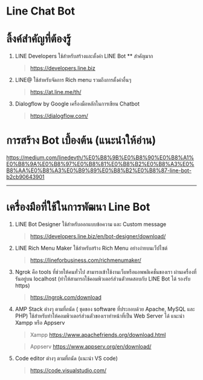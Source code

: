 # Line Chat Bot 

# ลิ้งค์สำคัญที่ต้องรู้
1. LINE Developers ใช้สำหรับสร้างและตั้งค่า LINE Bot ** สำคัญมาก
      > https://developers.line.biz
2. LINE@ ใช้สำหรับจัดการ Rich menu รวมถึงการตั้งค่าอื่นๆ
      > https://at.line.me/th/
3. Dialogflow by Google เครื่องมือหลักในการเขียน Chatbot
      > https://dialogflow.com/
  
# การสร้าง Bot เบื้องต้น (แนะนำให้อ่าน)
https://medium.com/linedevth/%E0%B8%9B%E0%B8%90%E0%B8%A1%E0%B8%9A%E0%B8%97%E0%B8%81%E0%B8%B2%E0%B8%A3%E0%B8%AA%E0%B8%A3%E0%B9%89%E0%B8%B2%E0%B8%87-line-bot-b2cb90643901
  
---------------------------------------------------------------
  
# เครื่องมือที่ใช้ในการพัฒนา Line Bot
1. LINE Bot Designer ใช้สำหรับออกแบบข้อความ และ Custom message
      > https://developers.line.biz/en/bot-designer/download/
  
2. LINE Rich Menu Maker ใช้สำหรับสร้าง Rich Menu อย่างง่ายบนเว็ปไซต์
      > https://lineforbusiness.com/richmenumaker/
  
3. Ngrok คือ tools ที่ช่วยให้คนทั่วไป สามารถเข้าใช้งานเว็บหรือแอพพลิเคชั่นของเรา ผ่านเครื่องที่รันอยู่บน localhost (ทำให้สามารถใช้คอมพิวเตอร์ส่วนตัวทดสอบกับ LINE Bot ได้ รองรับ https)
      > https://ngrok.com/download
  
4. AMP Stack ต่างๆ ตามที่ถนัด ( ชุดของ software ที่ประกอบด้วย Apache, MySQL และ PHP) ใช้สำหรับทำให้คอมพิวเตอร์ส่วนตัวของเราทำหน้าที่เป็น Web Server ได้ 
  แนะนำ Xampp หรือ Appserv
  
      > Xampp https://www.apachefriends.org/download.html
  
      > Appserv https://www.appserv.org/en/download/
  
5. Code editor ต่างๆ ตามที่ถนัด (แนะนำ VS code)
     > https://code.visualstudio.com/
